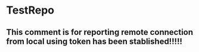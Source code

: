 # TestRepo

## This comment is for reporting remote connection from local using token has been stablished!!!!!
